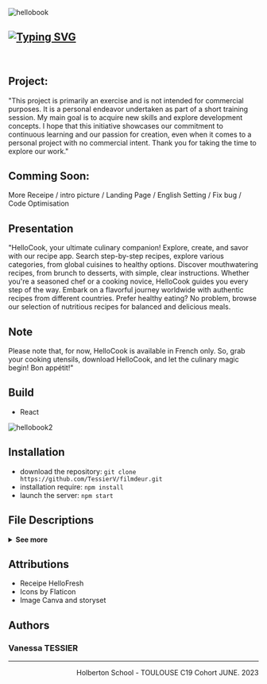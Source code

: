 ![hellobook](https://github.com/TessierV/HelloCook/assets/113889290/2d19fe3b-9b38-47a0-b4b7-c6fc9993de51)

<h2><a href="https://filmdeur-landingpage.netlify.app/"><img src="https://readme-typing-svg.demolab.com?font=Fira+Code&weight=700&size=38&pause=1000&color=A8DC00&center=true&vCenter=true&width=1000&height=45&lines=HELLOBOOK+-+Your+cook+Application" alt="Typing SVG" /></a></h2><br>

## Project: 
"This project is primarily an exercise and is not intended for commercial purposes. It is a personal endeavor undertaken as part of a short training session. My main goal is to acquire new skills and explore development concepts. I hope that this initiative showcases our commitment to continuous learning and our passion for creation, even when it comes to a personal project with no commercial intent. Thank you for taking the time to explore our work."

## Comming Soon: 
More Receipe / intro picture / Landing Page / English Setting / Fix bug / Code Optimisation

## Presentation
"HelloCook, your ultimate culinary companion! Explore, create, and savor with our recipe app. Search step-by-step recipes, explore various categories, from global cuisines to healthy options.
Discover mouthwatering recipes, from brunch to desserts, with simple, clear instructions. Whether you're a seasoned chef or a cooking novice, HelloCook guides you every step of the way.
Embark on a flavorful journey worldwide with authentic recipes from different countries. Prefer healthy eating? No problem, browse our selection of nutritious recipes for balanced and delicious meals.

## Note
Please note that, for now, HelloCook is available in French only. So, grab your cooking utensils, download HelloCook, and let the culinary magic begin! Bon appétit!"

## Build
* React

![hellobook2](https://github.com/TessierV/HelloCook/assets/113889290/123a61f8-8339-47e5-87cb-04c53b71ed8e)

## Installation
* download the repository: `git clone https://github.com/TessierV/filmdeur.git`  
* installation require: `npm install`  
* launch the server: `npm start`  

## File Descriptions

<details>
    <summary>
        <b>See more</b>
    </summary>
 ▪ file: inprogress
</details>

## Attributions
* Receipe HelloFresh
* Icons by Flaticon  
* Image Canva and storyset  

## Authors
<h3>Vanessa TESSIER</h3>
<hr>
<p align="right">Holberton School - TOULOUSE C19 Cohort JUNE. 2023
</p>



